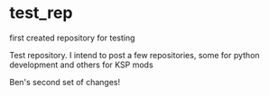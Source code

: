 # test_rep
first created repository for testing

Test repository. I intend to post a few repositories, some for python development and others for KSP mods

Ben's second set of changes!
